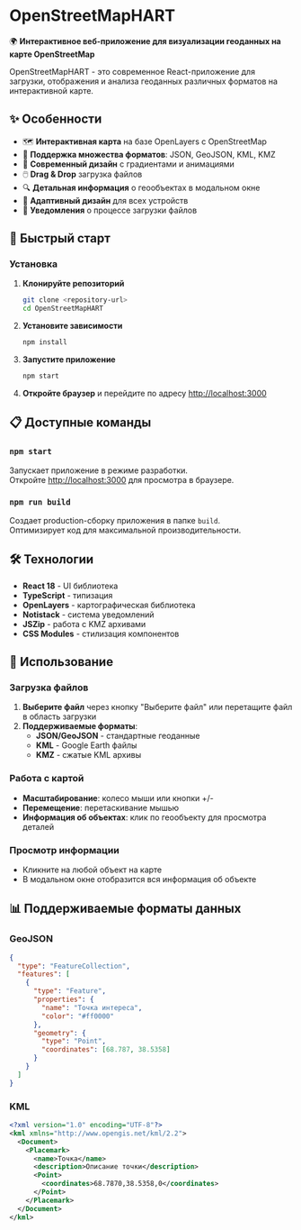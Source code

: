 # OpenStreetMapHART

🌍 **Интерактивное веб-приложение для визуализации геоданных на карте OpenStreetMap**

OpenStreetMapHART - это современное React-приложение для загрузки, отображения и анализа геоданных различных форматов на интерактивной карте.

## ✨ Особенности

- 🗺️ **Интерактивная карта** на базе OpenLayers с OpenStreetMap
- 📁 **Поддержка множества форматов**: JSON, GeoJSON, KML, KMZ
- 🎨 **Современный дизайн** с градиентами и анимациями
- 🖱️ **Drag & Drop** загрузка файлов
- 🔍 **Детальная информация** о геообъектах в модальном окне
- 📱 **Адаптивный дизайн** для всех устройств
- 🔔 **Уведомления** о процессе загрузки файлов

## 🚀 Быстрый старт

### Установка

1. **Клонируйте репозиторий**

   ```bash
   git clone <repository-url>
   cd OpenStreetMapHART
   ```

2. **Установите зависимости**

   ```bash
   npm install
   ```

3. **Запустите приложение**

   ```bash
   npm start
   ```

4. **Откройте браузер** и перейдите по адресу [http://localhost:3000](http://localhost:3000)

## 📋 Доступные команды

### `npm start`

Запускает приложение в режиме разработки.\
Откройте [http://localhost:3000](http://localhost:3000) для просмотра в браузере.

### `npm run build`

Создает production-сборку приложения в папке `build`.\
Оптимизирует код для максимальной производительности.

## 🛠️ Технологии

- **React 18** - UI библиотека
- **TypeScript** - типизация
- **OpenLayers** - картографическая библиотека
- **Notistack** - система уведомлений
- **JSZip** - работа с KMZ архивами
- **CSS Modules** - стилизация компонентов

## 🎯 Использование

### Загрузка файлов

1. **Выберите файл** через кнопку "Выберите файл" или перетащите файл в область загрузки
2. **Поддерживаемые форматы**:
   - **JSON/GeoJSON** - стандартные геоданные
   - **KML** - Google Earth файлы
   - **KMZ** - сжатые KML архивы

### Работа с картой

- **Масштабирование**: колесо мыши или кнопки +/-
- **Перемещение**: перетаскивание мышью
- **Информация об объектах**: клик по геообъекту для просмотра деталей

### Просмотр информации

- Кликните на любой объект на карте
- В модальном окне отобразится вся информация об объекте


## 📊 Поддерживаемые форматы данных

### GeoJSON

```json
{
  "type": "FeatureCollection",
  "features": [
    {
      "type": "Feature",
      "properties": {
        "name": "Точка интереса",
        "color": "#ff0000"
      },
      "geometry": {
        "type": "Point",
        "coordinates": [68.787, 38.5358]
      }
    }
  ]
}
```

### KML

```xml
<?xml version="1.0" encoding="UTF-8"?>
<kml xmlns="http://www.opengis.net/kml/2.2">
  <Document>
    <Placemark>
      <name>Точка</name>
      <description>Описание точки</description>
      <Point>
        <coordinates>68.7870,38.5358,0</coordinates>
      </Point>
    </Placemark>
  </Document>
</kml>
```

#
